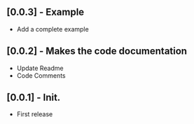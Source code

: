 ## [0.0.3] - Example
* Add a complete example

## [0.0.2] - Makes the code documentation
* Update Readme
* Code Comments

## [0.0.1] - Init.
* First release
